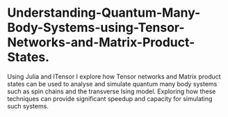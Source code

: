 # Understanding-Quantum-Many-Body-Systems-using-Tensor-Networks-and-Matrix-Product-States.

Using Julia and ITensor I explore how Tensor networks and Matrix product states can be used to analyse and simulate quantum many body systems such as spin chains and the transverse Ising model. Exploring how these techniques can provide significant speedup and capacity for simulating such systems.
